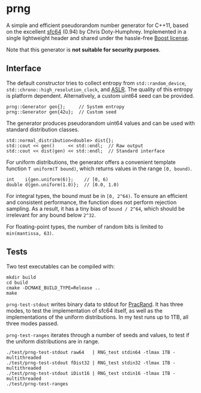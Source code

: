 prng
====

A simple and efficient pseudorandom number generator for C++11,
based on the excellent [sfc64] (0.94) by Chris Doty-Humphrey.
Implemented in a single lightweight header and
shared under the hassle-free [Boost license].

Note that this generator is **not suitable for security purposes**.


Interface
---------

The default constructor tries to collect entropy from
`std::random_device`, `std::chrono::high_resolution_clock`,
and [ASLR]. The quality of this entropy is platform dependent.
Alternatively, a custom uint64 seed can be provided.

    prng::Generator gen{};     // System entropy
    prng::Generator gen{42u};  // Custom seed

The generator produces pseudorandom uint64 values
and can be used with standard distribution classes.

    std::normal_distribution<double> dist{};
    std::cout << gen()     << std::endl;  // Raw output
    std::cout << dist(gen) << std::endl;  // Standard interface

For uniform distributions, the generator offers a
convenient template function `T uniform(T bound)`,
which returns values in the range `[0, bound)`.

    int    i{gen.uniform(6)};    // [0, 6)
    double d{gen.uniform(1.0)};  // [0.0, 1.0)

For integral types, the bound must be in `[0, 2^64)`.
To ensure an efficient and consistent performance,
the function does not perform rejection sampling.
As a result, it has a tiny bias of `bound / 2^64`,
which should be irrelevant for any bound below `2^32`.

For floating-point types, the number of random bits
is limited to `min(mantissa, 63)`.


Tests
-----

Two test executables can be compiled with:

    mkdir build
    cd build
    cmake -DCMAKE_BUILD_TYPE=Release ..
    make

`prng-test-stdout` writes binary data to stdout for [PracRand].
It has three modes, to test the implementation of sfc64 itself,
as well as the implementations of the uniform distributions.
In my test runs up to 1TB, all three modes passed.

`prng-test-ranges` iterates through a number of seeds and
values, to test if the uniform distributions are in range.

    ./test/prng-test-stdout raw64   | RNG_test stdin64 -tlmax 1TB -multithreaded
    ./test/prng-test-stdout fDist32 | RNG_test stdin32 -tlmax 1TB -multithreaded
    ./test/prng-test-stdout iDist16 | RNG_test stdin16 -tlmax 1TB -multithreaded
    ./test/prng-test-ranges



[ASLR]: https://en.wikipedia.org/wiki/ASLR
[Boost license]: https://www.boost.org/users/license.html
[PracRand]: http://pracrand.sourceforge.net
[sfc64]: http://pracrand.sourceforge.net
